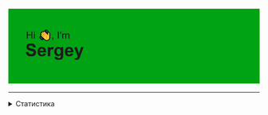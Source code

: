 ![](https://github.com/AltairArs/AltairArs/blob/main/header.png)

---

<details>
  <summary>
    Статистика
  </summary>

[![Typing SVG](https://readme-typing-svg.herokuapp.com?font=Space+Mono&pause=1000&color=F7EC00&width=435&lines=computer+science+student)](https://git.io/typing-svg)

[![trophy](https://github-profile-trophy.vercel.app/?username=AltairArs)](https://github.com/ryo-ma/github-profile-trophy)

[![GitHub Streak](https://github-readme-streak-stats.herokuapp.com/?user=AltairArs)](https://git.io/streak-stats)

<!---Для компактной версии-->
[![Top Langs](https://github-readme-stats.vercel.app/api/top-langs/?username=AltairArs&layout=compact)](https://github.com/anuraghazra/github-readme-stats)

<!---Для подробной версии-->
[![Top Langs](https://github-readme-stats.vercel.app/api/top-langs/?username=AltairArs)](https://github.com/anuraghazra/github-readme-stats)
  
</details>
